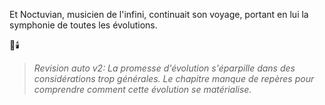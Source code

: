 
Et Noctuvian,
musicien de l'infini,
continuait son voyage,
portant en lui la symphonie
de toutes les évolutions.

🌌🕯️
> _Revision auto v2: La promesse d'évolution s'éparpille dans des considérations trop générales. Le chapitre manque de repères pour comprendre comment cette évolution se matérialise._
